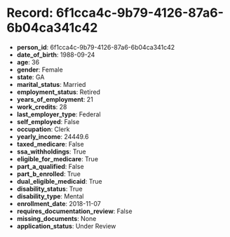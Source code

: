 # Record: 6f1cca4c-9b79-4126-87a6-6b04ca341c42

- **person_id**: 6f1cca4c-9b79-4126-87a6-6b04ca341c42
- **date_of_birth**: 1988-09-24
- **age**: 36
- **gender**: Female
- **state**: GA
- **marital_status**: Married
- **employment_status**: Retired
- **years_of_employment**: 21
- **work_credits**: 28
- **last_employer_type**: Federal
- **self_employed**: False
- **occupation**: Clerk
- **yearly_income**: 24449.6
- **taxed_medicare**: False
- **ssa_withholdings**: True
- **eligible_for_medicare**: True
- **part_a_qualified**: False
- **part_b_enrolled**: True
- **dual_eligible_medicaid**: True
- **disability_status**: True
- **disability_type**: Mental
- **enrollment_date**: 2018-11-07
- **requires_documentation_review**: False
- **missing_documents**: None
- **application_status**: Under Review